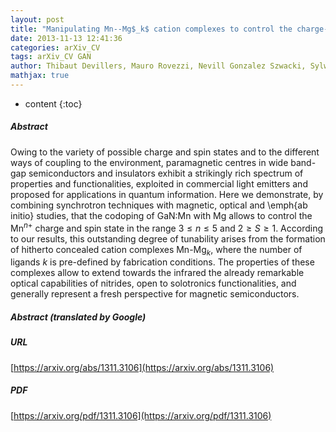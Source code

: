 ```yaml
---
layout: post
title: "Manipulating Mn--Mg$_k$ cation complexes to control the charge- and spin-state of Mn in GaN"
date: 2013-11-13 12:41:36
categories: arXiv_CV
tags: arXiv_CV GAN
author: Thibaut Devillers, Mauro Rovezzi, Nevill Gonzalez Szwacki, Sylwia Dobkowska, Wiktor Stefanowicz, Dariusz Sztenkiel, Andreas Grois, Jan Suffczyński, Andrea Navarro-Quezada, Bogdan Faina, Tian Li, Pieter Glatzel, Francesco d'Acapito, Rafał Jakieła, Maciej Sawicki, Jacek A. Majewski, Tomasz Dietl, Alberta Bonanni
mathjax: true
---
```


* content
{:toc}

##### Abstract
Owing to the variety of possible charge and spin states and to the different ways of coupling to the environment, paramagnetic centres in wide band-gap semiconductors and insulators exhibit a strikingly rich spectrum of properties and functionalities, exploited in commercial light emitters and proposed for applications in quantum information. Here we demonstrate, by combining synchrotron techniques with magnetic, optical and \emph{ab initio} studies, that the codoping of GaN:Mn with Mg allows to control the Mn$^{n+}$ charge and spin state in the range $3\le n\le 5$ and $2\ge S\ge 1$. According to our results, this outstanding degree of tunability arises from the formation of hitherto concealed cation complexes Mn-Mg$_k$, where the number of ligands $k$ is pre-defined by fabrication conditions. The properties of these complexes allow to extend towards the infrared the already remarkable optical capabilities of nitrides, open to solotronics functionalities, and generally represent a fresh perspective for magnetic semiconductors.

##### Abstract (translated by Google)


##### URL
[https://arxiv.org/abs/1311.3106](https://arxiv.org/abs/1311.3106)

##### PDF
[https://arxiv.org/pdf/1311.3106](https://arxiv.org/pdf/1311.3106)

